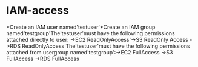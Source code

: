 # IAM-access
*Create an IAM user named'testuser'*Create an IAM group named'testgroup'The'testuser'must have the following permissions attached directly to user: ->EC2 ReadOnlyAccess'->S3 ReadOnly Access ->RDS ReadOnlyAccess The'testuser'must have the following permissions attached from usergroup named'testgroup':->EC2 FullAccess ->S3 FullAccess ->RDS FullAccess
